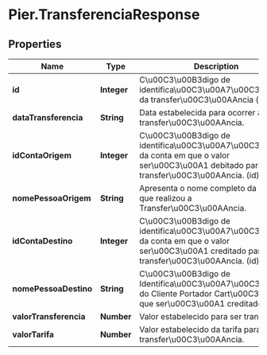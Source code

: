 # Pier.TransferenciaResponse

## Properties
Name | Type | Description | Notes
------------ | ------------- | ------------- | -------------
**id** | **Integer** | C\u00C3\u00B3digo de identifica\u00C3\u00A7\u00C3\u00A3o da transfer\u00C3\u00AAncia (id). | [optional] 
**dataTransferencia** | **String** | Data estabelecida para ocorrer a transfer\u00C3\u00AAncia. | [optional] 
**idContaOrigem** | **Integer** | C\u00C3\u00B3digo de identifica\u00C3\u00A7\u00C3\u00A3o da conta em que o valor ser\u00C3\u00A1 debitado para a transfer\u00C3\u00AAncia. (id). | [optional] 
**nomePessoaOrigem** | **String** | Apresenta o nome completo da pessoa que realizou a Transfer\u00C3\u00AAncia. | [optional] 
**idContaDestino** | **Integer** | C\u00C3\u00B3digo de identifica\u00C3\u00A7\u00C3\u00A3o da conta em que o valor ser\u00C3\u00A1 creditado para a transfer\u00C3\u00AAncia. (id). | [optional] 
**nomePessoaDestino** | **String** | C\u00C3\u00B3digo de Identifica\u00C3\u00A7\u00C3\u00A3o do Cliente Portador Cart\u00C3\u00A3o que ser\u00C3\u00A1 creditado (id). | [optional] 
**valorTransferencia** | **Number** | Valor estabelecido para ser transferido. | [optional] 
**valorTarifa** | **Number** | Valor estabelecido da tarifa para a transfer\u00C3\u00AAncia. | [optional] 


